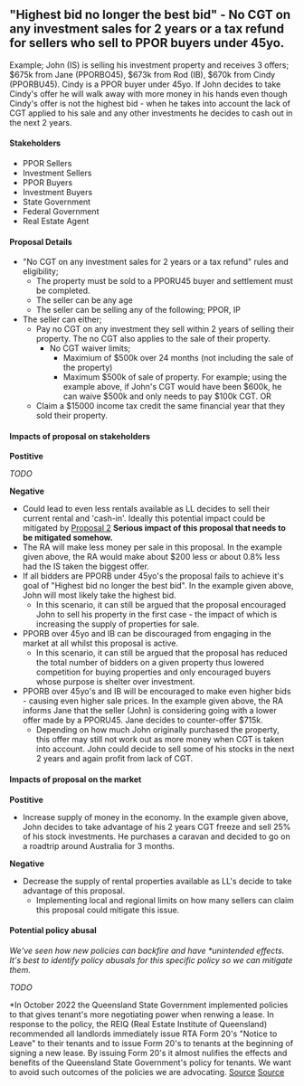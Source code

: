 ## "Highest bid no longer the best bid" - No CGT on any investment sales for 2 years or a tax refund for sellers who sell to PPOR buyers under 45yo.


Example; John (IS) is selling his investment property and receives 3 offers; $675k from Jane (PPORBO45), $673k from Rod (IB), $670k from Cindy (PPORBU45). Cindy is a PPOR buyer under 45yo. If John decides to take Cindy's offer he will walk away with more money in his hands even though Cindy's offer is not the highest bid - when he takes into account the lack of CGT applied to his sale and any other investments he decides to cash out in the next 2 years.


#### Stakeholders

- PPOR Sellers
- Investment Sellers
- PPOR Buyers
- Investment Buyers
- State Government
- Federal Government
- Real Estate Agent

#### Proposal Details

- "No CGT on any investment sales for 2 years or a tax refund" rules and eligibility;
    - The property must be sold to a PPORU45 buyer and settlement must be completed.
    - The seller can be any age
    - The seller can be selling any of the following; PPOR, IP
- The seller can either;
    - Pay no CGT on any investment they sell within 2 years of selling their property. The no CGT also applies to the sale of their property. 
        - No CGT waiver limits;
            - Maximium of $500k over 24 months (not including the sale of the property)
            - Maximum $500k of sale of property. For example; using the example above, if John's CGT would have been $600k, he can waive $500k and only needs to pay $100k CGT.
    OR
    - Claim a $15000 income tax credit the same financial year that they sold their property.


#### Impacts of proposal on stakeholders

**Postitive**

*TODO*

**Negative**

- Could lead to even less rentals available as LL decides to sell their current rental and 'cash-in'. Ideally this potential impact could be mitigated by [Proposal 2](proposal_2.md) **Serious impact of this proposal that needs to be mitigated somehow.**
- The RA will make less money per sale in this proposal. In the example given above, the RA would make about $200 less or about 0.8% less had the IS taken the biggest offer.
- If all bidders are PPORB under 45yo's the proposal fails to achieve it's goal of "Highest bid no longer the best bid". In the example given above, John will most likely take the highest bid.
    - In this scenario, it can still be argued that the proposal encouraged John to sell his property in the first case - the impact of which is increasing the supply of properties for sale.
- PPORB over 45yo and IB can be discouraged from engaging in the market at all whilst this proposal is active. 
    - In this scenario, it can still be argued that the proposal has reduced the total number of bidders on a given property thus lowered competition for buying properties and only encouraged buyers whose purpose is shelter over investment.
- PPORB over 45yo's and IB will be encouraged to make even higher bids - causing even higher sale prices. In the example given above, the RA informs Jane that the seller (John) is considering going with a lower offer made by a PPORU45. Jane decides to counter-offer $715k. 
    - Depending on how much John originally purchased the property, this offer may still not work out as more money when CGT is taken into account. John could decide to sell some of his stocks in the next 2 years and again profit from lack of CGT.


#### Impacts of proposal on the market

**Postitive**
- Increase supply of money in the economy. In the example given above, John decides to take advantage of his 2 years CGT freeze and sell 25% of his stock investments. He purchases a caravan and decided to go on a roadtrip around Australia for 3 months.

**Negative**

- Decrease the supply of rental properties available as LL's decide to take advantage of this proposal.
    - Implementing local and regional limits on how many sellers can claim this proposal could mitigate this issue.


#### Potential policy abusal

*We've seen how new policies can backfire and have \*unintended effects. It's best to identify policy abusals for this specific policy so we can mitigate them.*

*TODO*

\*In October 2022 the Queensland State Government implemented policies to that gives tenant's more negotiating power when renwing a lease. In response to the policy, the REIQ (Real Estate Institute of Queensland) recommended all landlords immediately issue RTA Form 20's "Notice to Leave" to their tenants and to issue Form 20's to tenants at the beginning of signing a new lease. By issuing Form 20's it almost nulifies the effects and benefits of the Queensland State Government's policy for tenants. We want to avoid such outcomes of the policies we are advocating. [Source](https://www.reiq.com/articles/notices-to-leave-and-instructions-from-lessor-clients/) [Source](https://www.reiq.com/articles/notices-to-leave-and-instructions-from-lessor-clients/)